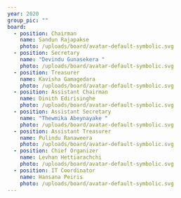 ```yaml
---
year: 2020
group_pic: ""
board:
  - position: Chairman
    name: Sandun Rajapakse
    photo: /uploads/board/avatar-default-symbolic.svg
  - position: Secretary
    name: "Devindu Gunasekera "
    photo: /uploads/board/avatar-default-symbolic.svg
  - position: Treasurer
    name: Kavisha Gamagedara
    photo: /uploads/board/avatar-default-symbolic.svg
  - position: Assistant Chairman
    name: Dinith Edirisinghe
    photo: /uploads/board/avatar-default-symbolic.svg
  - position: Assistant Secretary
    name: "Thewmika Abeynayake "
    photo: /uploads/board/avatar-default-symbolic.svg
  - position: Assistant Treasurer
    name: Pulindu Ranaweera
    photo: /uploads/board/avatar-default-symbolic.svg
  - position: Chief Organizer
    name: Levhan Hettiarachchi
    photo: /uploads/board/avatar-default-symbolic.svg
  - position: IT Coordinator
    name: Hansana Peiris
    photo: /uploads/board/avatar-default-symbolic.svg
---
```

